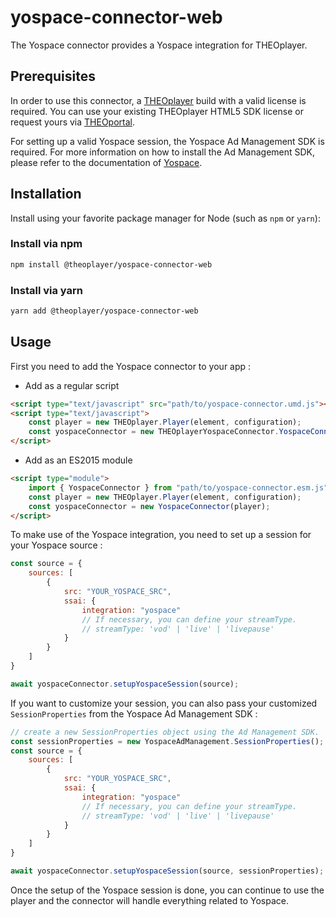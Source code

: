 # yospace-connector-web

The Yospace connector provides a Yospace integration for THEOplayer.

## Prerequisites
In order to use this connector, a [THEOplayer](https://www.npmjs.com/package/theoplayer) build with a valid license is required. You can use your existing THEOplayer HTML5 SDK license or request yours via [THEOportal](https://portal.theoplayer.com/).

For setting up a valid Yospace session, the Yospace Ad Management SDK is required. For more information on how to install the Ad Management SDK, please refer to the documentation of [Yospace](https://developer.yospace.com/). 

## Installation

Install using your favorite package manager for Node (such as `npm` or `yarn`):

### Install via npm

```bash
npm install @theoplayer/yospace-connector-web
```

### Install via yarn

```bash
yarn add @theoplayer/yospace-connector-web
```

## Usage
First you need to add the Yospace connector to your app :

* Add as a regular script

```html
<script type="text/javascript" src="path/to/yospace-connector.umd.js"></script>
<script type="text/javascript">
    const player = new THEOplayer.Player(element, configuration);
    const yospaceConnector = new THEOplayerYospaceConnector.YospaceConnector(player);
</script>
```

* Add as an ES2015 module

```html
<script type="module">
    import { YospaceConnector } from "path/to/yospace-connector.esm.js";
    const player = new THEOplayer.Player(element, configuration);
    const yospaceConnector = new YospaceConnector(player);
</script>
```

To make use of the Yospace integration, you need to set up a session for your Yospace source :

```javascript
const source = {
    sources: [
        {
            src: "YOUR_YOSPACE_SRC",
            ssai: {
                integration: "yospace"
                // If necessary, you can define your streamType.
                // streamType: 'vod' | 'live' | 'livepause'
            }
        }
    ]
}

await yospaceConnector.setupYospaceSession(source);
```

If you want to customize your session, you can also pass your customized `SessionProperties` from the Yospace Ad Management SDK :

```javascript
// create a new SessionProperties object using the Ad Management SDK.
const sessionProperties = new YospaceAdManagement.SessionProperties();
const source = {
    sources: [
        {
            src: "YOUR_YOSPACE_SRC",
            ssai: {
                integration: "yospace"
                // If necessary, you can define your streamType.
                // streamType: 'vod' | 'live' | 'livepause'
            }
        }
    ]
}

await yospaceConnector.setupYospaceSession(source, sessionProperties);
```

Once the setup of the Yospace session is done, you can continue to use the player and the connector will handle everything related to Yospace.
